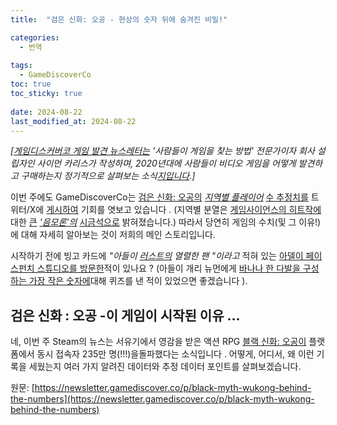 ```yaml
---
title:  "검은 신화: 오공 - 현상의 숫자 뒤에 숨겨진 비밀!"

categories:
  - 번역
  
tags:
  - GameDiscoverCo
toc: true
toc_sticky: true
 
date: 2024-08-22
last_modified_at: 2024-08-22
---
```

_\[[게임디스커버코 게임 발견 뉴스레터는](https://newsletter.gamediscover.co/) '사람들이 게임을 찾는 방법' 전문가이자 회사 설립자인 사이먼 카리스가 작성하며, 2020년대에 사람들이 비디오 게임을 어떻게 발견하고 구매하는지 정기적으로 살펴보는 소식[지입니다](https://newsletter.gamediscover.co/).\]_

이번 주에도 GameDiscoverCo는 [검은 신화: 오공의](https://x.com/simoncarless/status/1825818693751779449) _[지역별 플레이어](https://x.com/simoncarless/status/1825818693751779449)_ [수 추정치를](https://x.com/simoncarless/status/1825818693751779449) 트위터/X에 [게시하여](https://x.com/simoncarless/status/1825818693751779449) 기회를 엿보고 있습니다 . (지역별 분열은 [게임사이언스의 히트작에](https://store.steampowered.com/app/2358720/Black_Myth_Wukong/) 대한 [큰](https://x.com/CntrprtyRsk/status/1826390323502997707) _['음모론'의](https://x.com/CntrprtyRsk/status/1826390323502997707)_ [시금석으로](https://x.com/CntrprtyRsk/status/1826390323502997707) 밝혀졌습니다.) 따라서 당연히 게임의 수치(및 그 이유!)에 대해 자세히 알아보는 것이 저희의 메인 스토리입니다.

시작하기 전에 빙고 카드에 _"아들이 [러스트의](https://store.steampowered.com/app/252490/Rust/) 열렬한 팬 "이라고_ 적혀 있는 [아델이 페이스펀치 스튜디오를 방문한](https://www.linkedin.com/posts/facepunch_16-x-grammy-award-winning-singer-adele-stopped-activity-7231631109040541696-9upR/)적이 있나요 ? (아들이 개리 뉴먼에게 [바나나 한 다발을 구성하는 가장 작은 숫자에](https://x.com/garrynewman/status/1768552794384941497)대해 퀴즈를 낸 적이 있었으면 좋겠습니다 ).

## 검은 신화 : 오공 -이 게임이 시작된 이유 ...

네, 이번 주 Steam의 뉴스는 서유기에서 영감을 받은 액션 RPG [블랙 신화: 오공이](https://store.steampowered.com/app/2358720/Black_Myth_Wukong/) 플랫폼에서 동시 접속자 235만 명(!!!)을돌파했다는 소식입니다 . 어떻게, 어디서, 왜 이런 기록을 세웠는지 여러 가지 알려진 데이터와 추정 데이터 포인트를 살펴보겠습니다.

원문: [https://newsletter.gamediscover.co/p/black-myth-wukong-behind-the-numbers](https://newsletter.gamediscover.co/p/black-myth-wukong-behind-the-numbers)